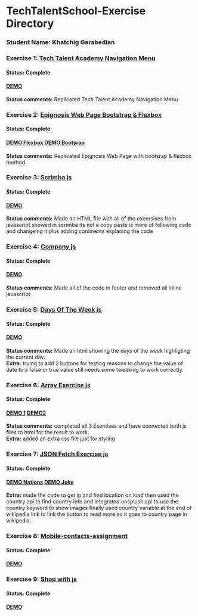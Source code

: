 # TechTalentSchool-Exercise Directory
### **Student Name:** Khatchig Garabedian

### **Exercise 1:** [Tech Talent Academy Navigation Menu](https://github.com/2ITDesignAgency/school-of-code-2019/tree/master/Excersize/Tech-Talent-Academy-Navigation-Menu)
#### **Status:** Complete
#### [**DEMO**](https://2itdesignagency.github.io/school-of-code-2019/Excersize/Tech-Talent-Academy-Navigation-Menu/index.html)
**Status comments:** Replicated Tech Talent Academy Navigation Menu

### **Exercise 2:** [Epignosis Web Page Bootstrap & Flexbox](https://github.com/2ITDesignAgency/school-of-code-2019/tree/master/Excersize/Epignosis-Web-Page-bootstrap-flexbox)
#### **Status:** Complete
#### [**DEMO Flexbox**](https://2itdesignagency.github.io/school-of-code-2019/Excersize/Epignosis-Web-Page-bootstrap-flexbox/epignosisNoBootsrap.html) [**DEMO Bootsrap**](https://2itdesignagency.github.io/school-of-code-2019/Excersize/Epignosis-Web-Page-bootstrap-flexbox/Home.html)
**Status comments:** Replicated Epignosis Web Page with bootsrap & flexbox method

### **Exercise 3:** [Scrimba js](https://github.com/2ITDesignAgency/school-of-code-2019/tree/master/Excersize/scrimba-js)
#### **Status:** Complete
#### [**DEMO**](https://2itdesignagency.github.io/school-of-code-2019/Excersize/scrimba-js/excersize.html)
**Status comments:** Made an HTML file with all of the excersises from javascript showed in scrimba its not a copy paste is more of following code and changeing it plus adding comments explaning the code

### **Exercise 4:** [Company js](https://github.com/2ITDesignAgency/school-of-code-2019/tree/master/Excersize/company-js)
#### **Status:** Complete
#### [**DEMO**](https://2itdesignagency.github.io/school-of-code-2019/Excersize/company-js/company.html)
**Status comments:** Made all of the code in footer and removed all inline javascript

### **Exercise 5:** [Days Of The Week js](https://github.com/2ITDesignAgency/school-of-code-2019/tree/master/Excersize/days-of-the-week-excersize-js)
#### **Status:** Complete
#### [**DEMO**](https://2itdesignagency.github.io/school-of-code-2019/Excersize/days-of-the-week-excersize-js/index.html)
**Status comments:** Made an html showing the days of the week highligting the current day.  
**Extra:** trying to add 2 buttons for testing reasons to change the value of date to a false or true value still needs some tweeking to work correctly.

### **Exercise 6:** [Array Exercise js](https://github.com/2ITDesignAgency/school-of-code-2019/tree/master/Excersize/Array)
#### **Status:** Complete
#### [**DEMO 1**](https://2itdesignagency.github.io/school-of-code-2019/Excersize/Array/30-10-2019--Arrays-003.html) [**DEMO2**](https://2itdesignagency.github.io/school-of-code-2019/Excersize/Array/30-10-2019--Arrays-002.html)
**Status comments:** completed all 3 Exercises and have connected both js files to html for the result to work.  
**Extra:** added an extra css file just for styling

### **Exercise 7:** [JSON Fetch Exercise js](https://github.com/2ITDesignAgency/school-of-code-2019/tree/master/Excersize/Fetch)
#### **Status:** Complete
#### [**DEMO Nations**](https://2itdesignagency.github.io/school-of-code-2019/Excersize/Fetch/fetch_nations.html) [**DEMO Joke**](https://2itdesignagency.github.io/school-of-code-2019/Excersize/Fetch/fetch_jokes.html)
**Extra:** made the code to get ip and find location on load then used the country api to find country info and integrated unsplush api to use the country keyword to show images finally used country variable at the end of wikipedia link to link the button to read more so it goes to country page in wikipedia.

### **Exercise 8:** [Mobile-contacts-assignment](https://github.com/2ITDesignAgency/school-of-code-2019/tree/master/Excersize/mobile-contacts-assignment)
#### **Status:** Complete
#### [**DEMO**](https://2itdesignagency.github.io/school-of-code-2019/Excersize/mobile-contacts-assignment/index-initial.html)

### **Exercise 9:** [Shop with js](https://github.com/2ITDesignAgency/school-of-code-2019/tree/master/Excersize/Basic-shop)
#### **Status:** Complete
#### [**DEMO**](https://2itdesignagency.github.io/school-of-code-2019/Excersize/Basic-shop/index.html)
